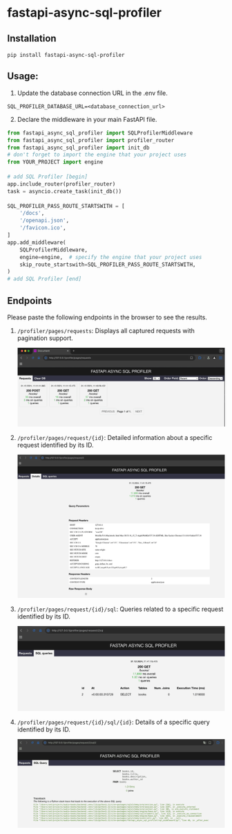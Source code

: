 # fastapi-async-sql-profiler

## Installation
```shell
pip install fastapi-async-sql-profiler
```
## Usage:
1. Update the database connection URL in the .env file.
```shell
SQL_PROFILER_DATABASE_URL=<database_connection_url>
```
2. Declare the middleware in your main FastAPI file.
```python
from fastapi_async_sql_profiler import SQLProfilerMiddleware
from fastapi_async_sql_profiler import profiler_router
from fastapi_async_sql_profiler import init_db
# don't forget to import the engine that your project uses
from YOUR_PROJECT import engine

# add SQL Profiler [begin]
app.include_router(profiler_router)
task = asyncio.create_task(init_db())

SQL_PROFILER_PASS_ROUTE_STARTSWITH = [
    '/docs',
    '/openapi.json',
    '/favicon.ico',
]
app.add_middleware(
    SQLProfilerMiddleware,
    engine=engine,  # specify the engine that your project uses
    skip_route_startswith=SQL_PROFILER_PASS_ROUTE_STARTSWITH,
)
# add SQL Profiler [end]
``` 

## Endpoints
Please paste the following endpoints in the browser to see the results.
1. `/profiler/pages/requests`: Displays all captured requests with pagination support.

    ![](https://github.com/itzero-ru/fastapi-async-sql-profiler/blob/main/docs/images/request.png)

2. `/profiler/pages/request/{id}`: Detailed information about a specific request identified by its ID.

    ![](https://github.com/itzero-ru/fastapi-async-sql-profiler/blob/main/docs/images/request_detail.png)

3. `/profiler/pages/request/{id}/sql`: Queries related to a specific request identified by its ID.

    ![](https://github.com/itzero-ru/fastapi-async-sql-profiler/blob/main/docs/images/query.png)

4. `/profiler/pages/request/{id}/sql/{id}`: Details of a specific query identified by its ID.

    ![](https://github.com/itzero-ru/fastapi-async-sql-profiler/blob/main/docs/images/query_detail.png)

